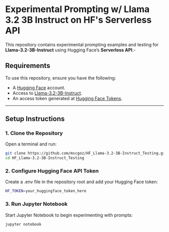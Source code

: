 # Experimental Prompting w/ Llama 3.2 3B Instruct on HF's Serverless API

This repository contains experimental prompting examples and testing for **Llama-3.2-3B-Instruct** using Hugging Face’s **Serverless API**.-

## **Requirements**
To use this repository, ensure you have the following:
- A [Hugging Face](https://huggingface.co/) account.
- Access to [Llama-3.2-3B-Instruct](https://huggingface.co/meta-llama/Llama-3.2-3B-Instruct).
- An access token generated at [Hugging Face Tokens](https://huggingface.co/settings/tokens).
---
## **Setup Instructions**

### **1. Clone the Repository**
Open a terminal and run:
```bash 
git clone https://github.com/mscgoz/HF_Llama-3.2-3B-Instruct_Testing.git
cd HF_Llama-3.2-3B-Instruct_Testing
```
### **2. Configure Hugging Face API Token**
Create a .env file in the repository root and add your Hugging Face token:
```bash
HF_TOKEN=your_huggingface_token_here
```

### **3. Run Jupyter Notebook**
Start Jupyter Notebook to begin experimenting with prompts:
```bash
jupyter notebook
```
